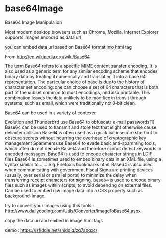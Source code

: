 # base64Image
Base64 Image Manipulation

Most modern desktop browsers such as Chrome, Mozilla, Internet Explorer supports images encoded as data url

you can embed data url based on Base64 format into html tag 

From http://en.wikipedia.org/wiki/Base64

The term Base64 refers to a specific MIME content transfer encoding. It is also used as a generic term for any similar encoding scheme that encodes binary data by treating it numerically and translating it into a base 64 representation. The particular choice of base is due to the history of character set encoding: one can choose a set of 64 characters that is both part of the subset common to most encodings, and also printable. This combination leaves the data unlikely to be modified in transit through systems, such as email, which were traditionally not 8-bit clean.

Base64 can be used in a variety of contexts:

Evolution and Thunderbird use Base64 to obfuscate e-mail passwords[1]
Base64 can be used to transmit and store text that might otherwise cause delimiter collision
Base64 is often used as a quick but insecure shortcut to obscure secrets without incurring the overhead of cryptographic key management
Spammers use Base64 to evade basic anti-spamming tools, which often do not decode Base64 and therefore cannot detect keywords in encoded messages.
Base64 is used to encode character strings in LDIF files
Base64 is sometimes used to embed binary data in an XML file, using a syntax similar to ...... e.g. Firefox's bookmarks.html.
Base64 is also used when communicating with government Fiscal Signature printing devices (usually, over serial or parallel ports) to minimize the delay when transferring receipt characters for signing.
Base64 is used to encode binary files such as images within scripts, to avoid depending on external files.
Can be used to embed raw image data into a CSS property such as background-image.

try to convert your Images using this tools : 
http://www.dailycoding.com/Utils/Converter/ImageToBase64.aspx

copy the data uri and embed in image html tags

demo : 
https://jsfiddle.net/shiddiq/zq7abqxc/
